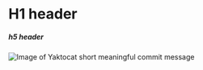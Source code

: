 # H1 header
##### h5 header
![Image of Yaktocat](https://octodex.github.com/images/yaktocat.png)
short meaningful commit message
